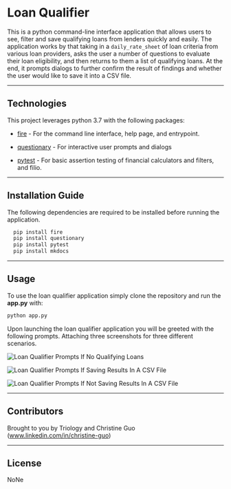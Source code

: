  # Loan Qualifier

This is a python command-line interface application that allows users to see, filter and save qualifying loans from lenders quickly and easily. The application works by that taking in a `daily_rate_sheet` of loan criteria from various loan providers, asks the user a number of questions to evaluate their loan eligibility, and then returns to them a list of qualifying loans. At the end, it prompts dialogs to further confirm the result of findings and whether the user would like to save it into a CSV file. 

---

## Technologies

This project leverages python 3.7 with the following packages:

* [fire](https://github.com/google/python-fire) - For the command line interface, help page, and entrypoint.

* [questionary](https://github.com/tmbo/questionary) - For interactive user prompts and dialogs

* [pytest](https://docs.pytest.org/en/stable/) - For basic assertion testing of financial calculators and filters, and filio.


---

## Installation Guide

The following dependencies are required to be installed before running the application.

```python
  pip install fire
  pip install questionary
  pip install pytest
  pip install mkdocs
```

---

## Usage

To use the loan qualifier application simply clone the repository and run the **app.py** with:

```python
python app.py
```

Upon launching the loan qualifier application you will be greeted with the following prompts. Attaching three screenshots for three different scenarios.

![Loan Qualifier Prompts If No Qualifying Loans](C:\Users\guoyu\OneDrive\Desktop\Christine\Challenge2\Challenge2\images\no_result.PNG)

![Loan Qualifier Prompts If Saving Results In A CSV File](C:\Users\guoyu\OneDrive\Desktop\Christine\Challenge2\Challenge2\images\not_saving_csv.PNG)

![Loan Qualifier Prompts If Not Saving Results In A CSV File](C:\Users\guoyu\OneDrive\Desktop\Christine\Challenge2\Challenge2\images\saving_csv.PNG)

---

## Contributors

Brought to you by Triology and Christine Guo (www.linkedin.com/in/christine-guo)

---

## License

NoNe
